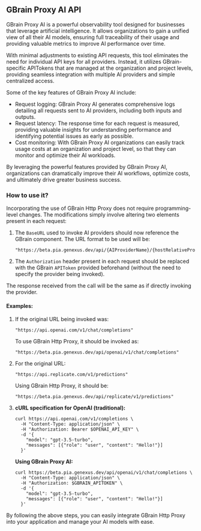 ## GBrain Proxy AI API

GBrain Proxy AI is a powerful observability tool designed for businesses that leverage artificial intelligence. It allows organizations to gain a unified view of all their AI models, ensuring full traceability of their usage and providing valuable metrics to improve AI performance over time. 

With minimal adjustments to existing API requests, this tool eliminates the need for individual API keys for all providers. Instead, it utilizes GBrain-specific APITokens that are managed at the organization and project levels, providing seamless integration with multiple AI providers and simple centralized access.

Some of the key features of GBrain Proxy AI include:

- Request logging: GBrain Proxy AI generates comprehensive logs detailing all requests sent to AI providers, including both inputs and outputs.
- Request latency: The response time for each request is measured, providing valuable insights for understanding performance and identifying potential issues as early as possible.
- Cost monitoring: With GBrain Proxy AI organizations can easily track usage costs at an organization and project level, so that they can monitor and optimize their AI workloads.

By leveraging the powerful features provided by GBrain Proxy AI, organizations can dramatically improve their AI workflows, optimize costs, and ultimately drive greater business success.

### How to use it?

Incorporating the use of GBrain Http Proxy does not require programming-level changes. The modifications simply involve altering two elements present in each request:

1. The `BaseURL` used to invoke AI providers should now reference the GBrain component. The URL format to be used will be: 

    ```
    "https://beta.pia.genexus.dev/api/{AIProviderName}/{hostRelativeProviderURL}"
    ```

2. The `Authorization` header present in each request should be replaced with the GBrain `APIToken` provided beforehand (without the need to specify the provider being invoked).

The response received from the call will be the same as if directly invoking the provider.

#### **Examples:**

1. If the original URL being invoked was:

    ```
    "https://api.openai.com/v1/chat/completions"
    ```

    To use GBrain Http Proxy, it should be invoked as:

    ```
    "https://beta.pia.genexus.dev/api/openai/v1/chat/completions"
    ```

2. For the original URL:

    ```
    "https://api.replicate.com/v1/predictions"
    ```

    Using GBrain Http Proxy, it should be:

    ```
    "https://beta.pia.genexus.dev/api/replicate/v1/predictions"
    ```

3. **cURL specification for OpenAI (traditional):**

    ```shell
    curl https://api.openai.com/v1/completions \
      -H "Content-Type: application/json" \
      -H "Authorization: Bearer $OPENAI_API_KEY" \
      -d '{
        "model": "gpt-3.5-turbo",
        "messages": [{"role": "user", "content": "Hello!"}]
      }'
    ```

   **Using GBrain Proxy AI:**

    ```shell
    curl https://beta.pia.genexus.dev/api/openai/v1/chat/completions \
      -H "Content-Type: application/json" \
      -H "Authorization: $GBRAIN_APITOKEN" \
      -d '{
        "model": "gpt-3.5-turbo",
        "messages": [{"role": "user", "content": "Hello!"}]
      }'
    ``` 

By following the above steps, you can easily integrate GBrain Http Proxy into your application and manage your AI models with ease.
